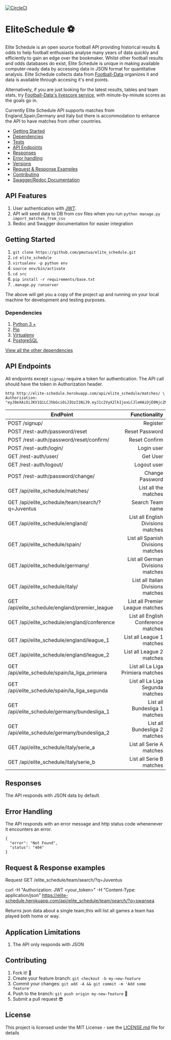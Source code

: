 [![CircleCI](https://circleci.com/gh/pmutua/elite-schedule/tree/master.svg?style=svg)](https://circleci.com/gh/pmutua/elite-schedule/tree/master)

# EliteSchedule :soccer:

Elite Schedule is an open source football API providing historical results & odds to help football enthusiasts analyse many years of data quickly and efficiently to gain an edge over the bookmaker. Whilst other football results and odds databases do exist, Elite Schedule is unique in making available computer-ready data by accessing data in JSON format for quantitative analysis. Elite Schedule collects data from [Football-Data](http://football-data.co.uk/) organizes it and data is available through accesing it's end points.

Alternatively, if you are just looking for the latest results, tables and team stats, try [Football-Data's livescore service](http://livescore.football-data.co.uk/), with minute-by-minute scores as the goals go in.

Currently Elite Schedule API supports matches from England,Spain,Germany and Italy but there is accommodation to enhance the API to have matches from other countries.

- [Getting Started](#getting-started)
- [Dependencies](#dependencies)
- [Tests](#tests)
- [API Endpoints](#api-endpoints)
- [Responses](#responses)
- [Error handling](#error-handling)
- [Versions](#versions)
- [Request & Response Examples](#request--response-examples)
- [Contributing](#contributing)
- [Swagger/Redoc Documentation](http://docs.elite_schedule.apiary.io)

## API Features

1. User authentication with [JWT](http://jwt.io).
2. API will seed data to DB from csv files when you run `python manage.py import_matches_from_csv`
3. Redoc and Swagger documentation for easier integration

## Getting Started

1. `git clone https://github.com/pmutua/elite_schedule.git`
2. `cd elite_schedule`
3. `virtualenv -p python env`
4. `source env/bin/activate`
5. `cd src`
6. `pip install -r requirements/base.txt`
7. `.manage.py runserver`

The above will get you a copy of the project up and running on your local machine for development and testing purposes.

### Dependencies

1. [Python 3 +](https://github.com/python)
2. [Pip](https://github.com/pypa/pip)
3. [Virtualenv](https://virtualenv.pypa.io/en/latest/)
4. [PostgreSQL](https://www.postgresql.org/)

[View all the other dependencies](./requrements/base.txt)

## API Endpoints

All endpoints except `signup/` require a token for authentication. The API call should have the token in Authorization header.

    http http://elite-schedule.herokuapp.com/api/elite_schedule/matches/ \
    Authorization: "eyJ0eXAiOiJKV1QiLCJhbGciOiJIUzI1NiJ9.eyJ1c2VyX2lkIjoxLCJleHAiOjE0Njc2MTkxNDV9.R6VLZD4qtsdVHXZwU8bEo6S16cbNQfo7lICsNdAq00I"

| EndPoint                                        |                       Functionality |
| ------------------------------------------------|-----------------------------------: |
| POST /signup/                                   |                            Register |
| POST /rest-auth/password/reset                  |                      Reset Password |
| POST /rest-auth/password/reset/confirm/         |                       Reset Confirm |
| POST /rest-auth/login/                          |                          Login user |
| GET /rest-auth/user/                            |                            Get User |
| GET /rest-auth/logout/                          |                         Logout user |
| POST /rest-auth/password/change/                |                     Change Password |
| GET /api/elite_schedule/matches/                |                List all the matches |
| GET /api/elite_schedule/team/search/?q=Juventus |                    Search Team name |
| GET /api/elite_schedule/england/                |  List all English Divisions matches |
| GET /api/elite_schedule/spain/                  |  List all Spanish Divisions matches |
| GET /api/elite_schedule/germany/                |   List all German Divisions matches |
| GET /api/elite_schedule/italy/                  |  List all Italian Divisions matches |
| GET /api/elite_schedule/england/premier_league  |     List all Premier League matches |
| GET /api/elite_schedule/england/conference      | List all English Conference matches |
| GET /api/elite_schedule/england/league_1        |           List all League 1 matches |
| GET /api/elite_schedule/england/league_2        |           List all League 2 matches |
| GET /api/elite_schedule/spain/la_liga_primiera  |   List all La Liga Primiera matches |
| GET /api/elite_schedule/spain/la_liga_segunda   |    List all La Liga Segunda matches |
| GET /api/elite_schedule/germany/bundesliga_1    |       List all Bundesliga 1 matches |
| GET /api/elite_schedule/germany/bundesliga_2    |       List all Bundesliga 2 matches |
| GET /api/elite_schedule/italy/serie_a           |            List all Serie A matches |
| GET /api/elite_schedule/italy/serie_b           |            List all Serie B matches |

## Responses

The API responds with JSON data by default.

## Error Handling

The API responds with an error message and http status code whenenever it encounters an error.

    {
      "error": "Not Found",
      "status": "404"
    }

## Request & Response examples

Request GET /elite_schedule/team/search/?q=Juventus

curl -H "Authorization: JWT <your_token>" -H "Content-Type: application/json" https://elite-schedule.herokuapp.com/api/elite_schedule/team/search/?q=swansea

Returns json data about a single team,this will list all games a team has played both home or way.

## Application Limitations

1. The API only responds with JSON

## Contributing

1. Fork it! :fork_and_knife:
2. Create your feature branch: `git checkout -b my-new-feature`
3. Commit your changes: `git add -A && git commit -m 'Add some feature'`
4. Push to the branch: `git push origin my-new-feature` :rocket:
5. Submit a pull request :sunglasses:

## License

This project is licensed under the MIT License - see the [LICENSE.md](https://opensource.org/licenses/MIT) file for details
